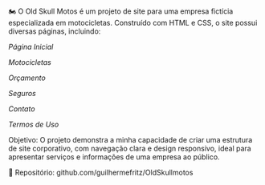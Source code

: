 🏍️
O Old Skull Motos é um projeto de site  para uma empresa fictícia especializada em motocicletas. Construído com HTML e CSS, o site possui diversas páginas, incluindo:

*Página Inicial*

*Motocicletas*

*Orçamento*

*Seguros*

*Contato*

*Termos de Uso*

Objetivo:
O projeto demonstra a minha capacidade de criar uma estrutura de site corporativo, com navegação clara e design responsivo, ideal para apresentar serviços e informações de uma empresa ao público.

🔗 Repositório: github.com/guilhermefritz/OldSkullmotos

